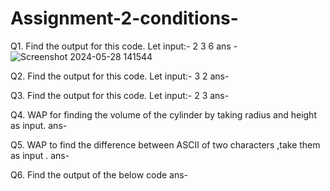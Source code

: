 # Assignment-2-conditions-

Q1. Find the output for this code. Let input:- 2 3 6
ans - 
![Screenshot 2024-05-28 141544](https://github.com/TANYAGUPTA06/Assignment-2-conditions-/assets/150226013/e3d7ccad-7596-401d-90b4-c7f1e19d7e24)

Q2. Find the output for this code. Let input:- 3 2
ans- 

Q3. Find the output for this code. Let input:- 2 3
ans-

Q4. WAP for finding the volume of the cylinder by taking radius and height as input.
ans-

Q5. WAP to find the difference between ASCII of two characters ,take them as input .
ans-

Q6. Find the output of the below code
ans- 
